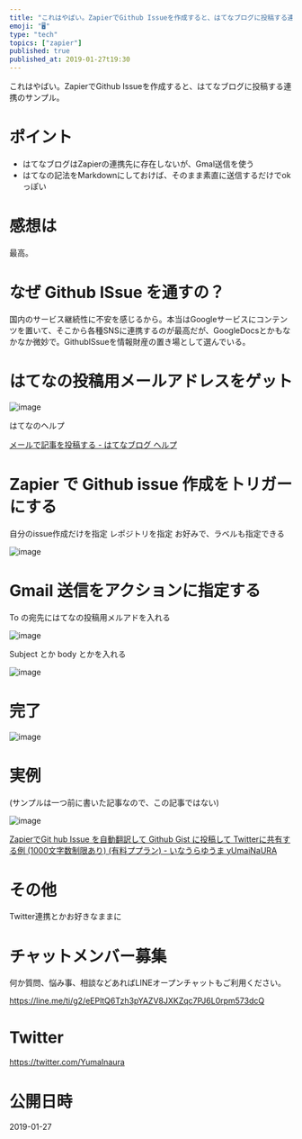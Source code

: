 ```yaml
---
title: "これはやばい。ZapierでGithub Issueを作成すると、はてなブログに投稿する連携のサンプル。"
emoji: "🖥"
type: "tech"
topics: ["zapier"]
published: true
published_at: 2019-01-27t19:30
---
```


これはやばい。ZapierでGithub Issueを作成すると、はてなブログに投稿する連携のサンプル。


# ポイント

- はてなブログはZapierの連携先に存在しないが、Gmal送信を使う
- はてなの記法をMarkdownにしておけば、そのまま素直に送信するだけでokっぽい

# 感想は

最高。

# なぜ Github ISsue を通すの？

国内のサービス継続性に不安を感じるから。本当はGoogleサービスにコンテンツを置いて、そこから各種SNSに連携するのが最高だが、GoogleDocsとかもなかなか微妙で。GithubISsueを情報財産の置き場として選んでいる。

# はてなの投稿用メールアドレスをゲット

![image](https://user-images.githubusercontent.com/13635059/51799770-fabacc80-2268-11e9-857d-33b611e5d829.png)



 はてなのヘルプ

[メールで記事を投稿する - はてなブログ ヘルプ](http://help.hatenablog.com/entry/mailpost)
# Zapier で Github issue 作成をトリガーにする

自分のissue作成だけを指定
レポジトリを指定
お好みで、ラベルも指定できる

![image](https://user-images.githubusercontent.com/13635059/51799781-11612380-2269-11e9-8fe8-f9fbb5263c05.png)

# Gmail 送信をアクションに指定する


To の宛先にはてなの投稿用メルアドを入れる

![image](https://user-images.githubusercontent.com/13635059/51799791-2dfd5b80-2269-11e9-9dc2-77138b0e263c.png)

Subject とか body とかを入れる

![image](https://user-images.githubusercontent.com/13635059/51799794-42d9ef00-2269-11e9-8d8b-03c905231ef9.png)

# 完了

![image](https://user-images.githubusercontent.com/13635059/51799795-538a6500-2269-11e9-95cf-01322719d804.png)

# 実例

(サンプルは一つ前に書いた記事なので、この記事ではない)

![image](https://user-images.githubusercontent.com/13635059/51799803-7e74b900-2269-11e9-8b5a-11fbe7e3c0a3.png)

[ZapierでGit hub Issue を自動翻訳して Github Gist に投稿して Twitterに共有する例 (1000文字数制限あり) (有料ププラン) - いなうらゆうま yUmaiNaURA](http://yumainaura.hateblo.jp/entry/2019/01/27/191838)

# その他

Twitter連携とかお好きなままに









<!-- Update From Qiita API -->

# チャットメンバー募集


何か質問、悩み事、相談などあればLINEオープンチャットもご利用ください。

https://line.me/ti/g2/eEPltQ6Tzh3pYAZV8JXKZqc7PJ6L0rpm573dcQ





# Twitter


https://twitter.com/YumaInaura


<!-- Update From Qiita API -->



# 公開日時

2019-01-27
